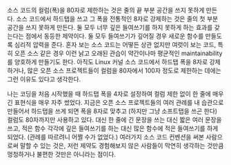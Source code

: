 소스 코드의 컬럼(폭)을 80자로 제한하는 것은 줄의 끝 부분 공간을 쓰지 못하게 만든다. 소스 코드에서 하드탭을 쓰고 그 폭을 전통적인 8자로 강제하는 것은 줄의 첫 부분 공간을 쓰지 못하게 만든다. 둘 모두 너무 깊은 들여쓰기를 하지 못하게 하는 효과를 갖는다는 점에서 동등한 제약이다. 둘 모두 들여쓰기가 깊어질 경우 새로운 함수를 만들도록 심리적 압력을 준다. 혼자 보는 소스 코드는 어떻든 상관 없지만 여럿이 보는 코드, 특히 오픈 소스 같은 경우 이런 낡고 오래된 관습이 약간이나마 평균적인 maintainability를 양호하게 만들기도 한다. 아직도 Linux 커널 소스 코드에서 하드탭 폭을 8자로 강제하거나, 많은 오픈 소스 프로젝트들이 컬럼을 80자에서 100자 정도로 제한하는 데에는 그런 이유도 있다고 생각한다.

나는 코딩을 처음 시작했을 때 하드탭 폭을 4자로 설정하여 컬럼 제한 없이 한 줄에 매우 긴 표현식을 매우 자주 썼었다. 지금은 오픈 소스 프로젝트들의 여러 관례를 내 습관으로 만들어서 하드탭을 쓰게 되면 폭을 8자로 맞추고 (하지만 그냥 소프트탭을 쓰곤 한다) 컬럼도 80자까지만 사용하고 있다. 대신 한 줄에 긴 문장을 쓰는 대신 짧은 여러 문장을 쓰고, 적은 함수 각각에 깊은 들여쓰기를 하는 대신 많은 함수에 적은 들여쓰기를 하게 되었다. (관례를 따르려니 어쩔 수가 없었다.) 여러가지 소스 코드 컨벤션을 써본 사람으로써 말할 수 있는 것은, 저런 제약도 경험해보지 않은 사람들이 막연히 생각하는 것만큼 멍청하거나 불편한 것만은 아니라는 점이다.
